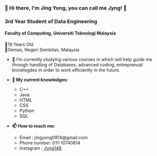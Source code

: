 ### :star2: Hi there, I'm Jing Yong, you can call me Jyng! :star2:

<h3> 3rd Year Student of Data Engineering </h3>

<h4> Faculty of Computing, Universiti Teknologi Malaysia </h4>

🌠19 Years Old <br>
🌠Gemas, Negeri Sembilan, Malaysia


- 🌱 I’m currently studying various courses in which will help guide me through handling of Databases, advanced coding, entreprenual knowlegdes in order to work efficiently in the future.

- <b>💬 My current knowledges: </b>
  <ul>
  <li> C++ </li>
  <li> Java </li>
  <li> HTML </li>
  <li> CSS </li>
  <li> Python </li>
  <li> SQL </li>
  </ul>
  
- <b>📫 How to reach me: </b>
  <ul>
  <li>Email : jingyong0814@gmail.com </li>
  <li>Phone number: 011-10740814 </li>
  <li>Instagram : <a href="https://www.instagram.com/jyng814/?theme=dark">Jyng148</a></li>
  </ul>
